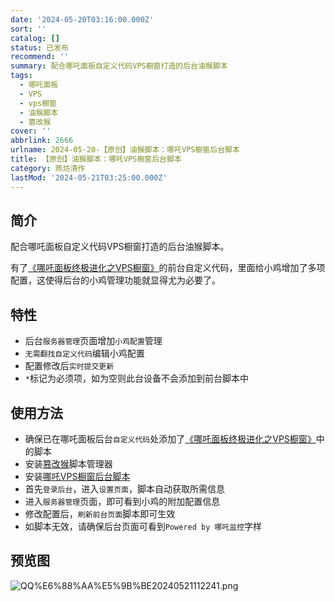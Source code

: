 ```yaml
---
date: '2024-05-20T03:16:00.000Z'
sort: ''
catalog: []
status: 已发布
recommend: ''
summary: 配合哪吒面板自定义代码VPS橱窗打造的后台油猴脚本
tags:
  - 哪吒面板
  - VPS
  - vps橱窗
  - 油猴脚本
  - 篡改猴
cover: ''
abbrlink: 2666
urlname: 2024-05-20-【原创】油猴脚本：哪吒VPS橱窗后台脚本
title: 【原创】油猴脚本：哪吒VPS橱窗后台脚本
category: 燕坊清作
lastMod: '2024-05-21T03:25:00.000Z'
---
```


## **简介**


配合哪吒面板自定义代码VPS橱窗打造的后台油猴脚本。


有了[《哪吒面板终极进化之VPS橱窗》](https://www.bmqy.net/2665.html)的前台自定义代码，里面给小鸡增加了多项配置，这使得后台的小鸡管理功能就显得尤为必要了。


## **特性**

- 后台`服务器管理`页面增加`小鸡配置`管理
- `无需翻找自定义代码`编辑小鸡配置
- 配置修改后`实时提交更新`
- `*`标记为必须项，如为空则此台设备不会添加到前台脚本中

## **使用方法**

- 确保已在哪吒面板后台`自定义代码`处添加了[《哪吒面板终极进化之VPS橱窗》](https://www.bmqy.net/2665.html)中的脚本
- 安装[篡改猴](https://www.tampermonkey.net/)脚本管理器
- 安装[哪吒VPS橱窗后台脚本](https://greasyfork.org/zh-CN/scripts/495551)
- 首先`登录后台`，进入`设置页面`，脚本自动获取所需信息
- 进入`服务器管理`页面，即可看到小鸡的附加配置信息
- 修改配置后，`刷新前台页面`脚本即可生效
- 如脚本无效，请确保后台页面可看到`Powered by 哪吒监控`字样

## 预览图


![QQ%E6%88%AA%E5%9B%BE20240521112241.png](https://image.bmqy.net/upload/QQ%E6%88%AA%E5%9B%BE20240521112241.png)

